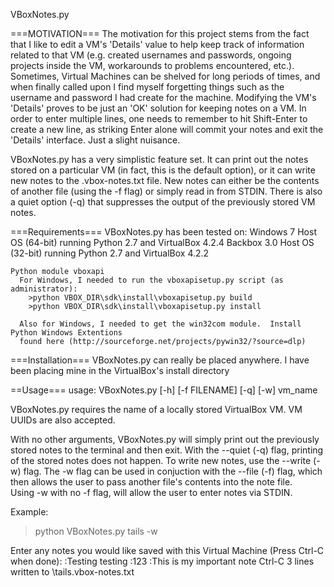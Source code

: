 VBoxNotes.py

===MOTIVATION===
The motivation for this project stems from the fact that I like to edit a VM's 'Details' value to help keep track
of information related to that VM (e.g. created usernames and passwords, ongoing projects inside the VM,
workarounds to problems encountered, etc.).  Sometimes, Virtual Machines can be shelved for long periods of times, 
and when finally called upon I find myself forgetting things such as the username and password I had create for the
machine.  Modifying the VM's 'Details' proves to be just an 'OK' solution for  keeping notes on a VM.  In order to 
enter multiple lines, one needs to remember to hit Shift-Enter to create a new line, 
as striking Enter alone will commit your notes and exit the 'Details' interface.  Just a slight nuisance.

VBoxNotes.py has a very simplistic feature set.  It can print out the notes stored on a particular VM 
(in fact, this is the default option), or it can write new notes to the .vbox-notes.txt file.  New notes can 
either be the contents of another file (using the -f flag) or simply read in from STDIN.  There is also a quiet 
option (-q) that suppresses the output of the previously stored VM notes.

===Requirements===
VBoxNotes.py has been tested on:
    Windows 7 Host OS (64-bit) running Python 2.7 and VirtualBox 4.2.4
    Backbox 3.0 Host OS (32-bit) running Python 2.7 and VirtualBox 4.2.2
    
    Python module vboxapi
      For Windows, I needed to run the vboxapisetup.py script (as administrator):
        >python VBOX_DIR\sdk\install\vboxapisetup.py build
        >python VBOX_DIR\sdk\install\vboxapisetup.py install
        
      Also for Windows, I needed to get the win32com module.  Install Python Windows Extentions
      found here (http://sourceforge.net/projects/pywin32/?source=dlp)
      
===Installation===
VBoxNotes.py can really be placed anywhere.  I have been placing mine in the VirtualBox's install directory

==Usage===
usage: VBoxNotes.py [-h] [-f FILENAME] [-q] [-w] vm_name

VBoxNotes.py requires the name of a locally stored VirtualBox VM.  VM UUIDs are also accepted.  

With no other arguments, VBoxNotes.py will simply print out the previously stored notes to the terminal and then exit.
With the --quiet (-q) flag, printing of the stored notes does not happen.
To write new notes, use the --write (-w) flag.
The -w flag can be used in conjuction with the --file (-f) flag, which then allows the user to pass another file's 
contents into the note file.  
Using -w with no -f flag, will allow the user to enter notes via STDIN.  

Example:
>python VBoxNotes.py tails -w
<Older notes printed here>
Enter any notes you would like saved with this Virtual Machine
(Press Ctrl-C when done):
:Testing testing
:123
:This is my important note
Ctrl-C
3 lines written to <File Path>\tails.vbox-notes.txt

>

